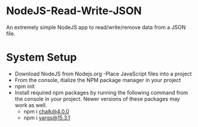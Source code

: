 # NodeJS-Read-Write-JSON
An extremely simple NodeJS app to read/write/remove data from a JSON file.
# System Setup
-  Download NodeJS from Nodejs.org
 -Place JavaScript files into a project
-  From the console, itialize the NPM package manager in your project
  - npm init
- Install required npm packages by running the following command from the console in your project. Newer versions of these packages may work as well. 
  - npm i chalk@4.0.0
  - npm i yargs@15.3.1
